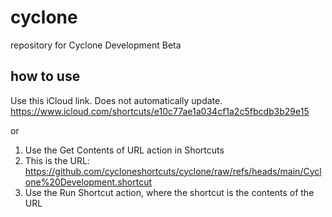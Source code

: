 # cyclone
repository for Cyclone Development Beta
## how to use
Use this iCloud link. Does not automatically update. https://www.icloud.com/shortcuts/e10c77ae1a034cf1a2c5fbcdb3b29e15

or

1. Use the Get Contents of URL action in Shortcuts
2. This is the URL: https://github.com/cycloneshortcuts/cyclone/raw/refs/heads/main/Cyclone%20Development.shortcut
3. Use the Run Shortcut action, where the shortcut is the contents of the URL